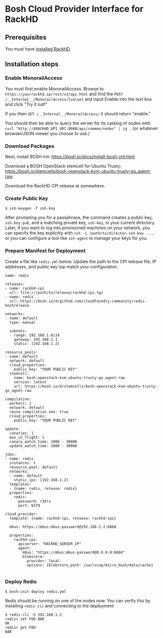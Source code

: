 # Bosh Cloud Provider Interface for RackHD

## Prerequisites

You must have [installed RackHD](http://rackhd.readthedocs.org/en/latest/).

## Installation steps

### Enable MonorailAccess

You must first enable MonorailAccess. Browse to `https://yourrackhd.ip/rest/v1/api.html` and find the `POST /__Internal__/MonorailAccess/{value}` and input Enable into the text box and click "Try it out!"

If you then `GET /__Internal__/MonorailAccess/` it should return "enable."

You should then be able to query the server for its catalog of nodes with `curl "http://$RACKHD_API_URI:8080/api/common/nodes" | jq .` (or whatever browser/JSON viewer you choose to use.)

### Download Packages

Next, install BOSH init: <https://bosh.io/docs/install-bosh-init.html>

Download a BOSH OpenStack stemcell for Ubuntu Trusty: <https://bosh.io/stemcells/bosh-openstack-kvm-ubuntu-trusty-go_agent-raw>.

Download the RackHD CPI release at somewhere.

### Create Public Key

`$ ssh-keygen -f ssh-key`

After prompting you for a passphrase, the command creates a public key, `ssh-key.pub`, and a matching private key, `ssh-key`, in your current directory. Later, if you want to log into provisioned machines on your network, you can specify the key explicitly with `ssh -i /path/to/director-ssh-key ...`, or you can configure a tool like `ssh-agent` to manage your keys for you.

### Prepare Manifest for Deployment

Create a file like `redis.yml` below. Update the path to the CPI release file, IP addresses, and public key top match your configuration. 

```
name: redis

releases:
- name: rackhd-cpi
  url: file:///path/to/release/rackhd-cpi.tgz
- name: redis
  url: https://bosh.io/d/github.com/cloudfoundry-community/redis-boshrelease

networks:
- name: default
  type: manual

  subnets:
  - range: 192.168.1.0/24
    gateway: 192.168.1.1
    static: [192.168.1.2]

resource_pools:
- name: default
  network: default
  cloud_properties:
    public_key: "YOUR PUBLIC KEY"
  stemcell:
    name: bosh-openstack-kvm-ubuntu-trusty-go_agent-raw
    version: latest
    url: https://bosh.io/d/stemcells/bosh-openstack-kvm-ubuntu-trusty-go_agent-raw

compilation:
  workers: 1
  network: default
  reuse_compilation_vms: true
  cloud_properties:
    public_key: "YOUR PUBLIC KEY"

update:
  canaries: 1
  max_in_flight: 1
  canary_watch_time: 1000 - 30000
  update_watch_time: 1000 - 30000

jobs:
- name: redis
  instances: 1
  resource_pool: default
  networks:
  - name: default
    static_ips: [192.168.1.2]
  templates:
  - {name: redis, release: redis}
  properties:
    redis:
      password: r3d!s
      port: 6379

cloud_provider:
  template: {name: rackhd-cpi, release: rackhd-cpi}

  mbus: https://mbus:mbus-password@192.168.1.2:6868

  properties:
    rackhd-cpi:
      apiserver: "RACKHD_SERVER_IP"
      agent:
        mbus: "https://mbus:mbus-password@0.0.0.0:6868"
        blobstore:
          provider: local
          options: {blobstore_path: /var/vcap/micro_bosh/data/cache}
        
```

### Deploy Redis

`$ bosh-init deploy redis.yml`

Redis should be running on one of the nodes now. You can verify this by installing `redis-cli` and connecting to the deployment

```
$ redis-cli -h 192.168.1.2
redis> set FOO BAR
OK
redis> get FOO
BAR
```  